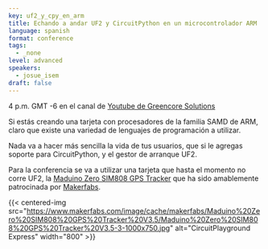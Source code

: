 ```yaml
---
key: uf2_y_cpy_en_arm
title: Echando a andar UF2 y CircuitPython en un microcontrolador ARM
language: spanish
format: conference
tags:
  - _none
level: advanced
speakers:
  - josue_isem
draft: false
---
```

4 p.m. GMT -6 en el canal de [Youtube de Greencore Solutions](https://www.youtube.com/channel/UCeZ-Wk1LyK2lnm5x4BCbyGA)


Si estás creando una tarjeta con procesadores de la familia SAMD de ARM, claro que existe una variedad de lenguajes de programación a utilizar.

Nada va a hacer más sencilla la vida de tus usuarios, que si le agregas soporte para CircuitPython, y el gestor de arranque UF2.

Para la conferencia se va a utilizar una tarjeta que hasta el momento no corre UF2, la [Maduino Zero SIM808 GPS Tracker](https://www.makerfabs.com/maduino-zero-sim808-gps-tracker-v3.5.html) que ha sido amablemente patrocinada por [Makerfabs](https://www.makerfabs.com/).

{{< centered-img src="https://www.makerfabs.com/image/cache/makerfabs/Maduino%20Zero%20SIM808%20GPS%20Tracker%20V3.5/Maduino%20Zero%20SIM808%20GPS%20Tracker%20V3.5-3-1000x750.jpg" alt="CircuitPlayground Express" width="800" >}}
